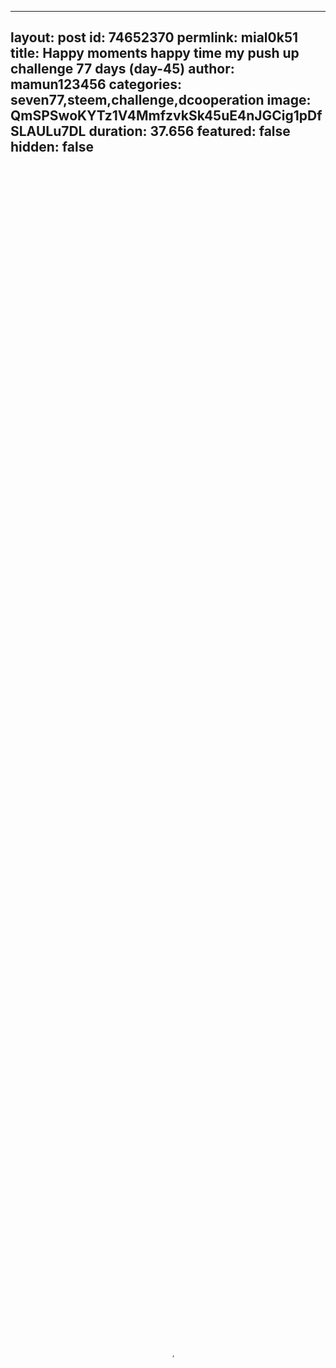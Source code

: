 
---
layout: post
id: 74652370
permlink: mial0k51
title:  Happy moments happy time my push up challenge 77 days (day-45)
author: mamun123456
categories: seven77,steem,challenge,dcooperation
image: QmSPSwoKYTz1V4MmfzvkSk45uE4nJGCig1pDfSLAULu7DL
duration: 37.656
featured: false
hidden: false
---
    
<video poster="https://snap1.d.tube/ipfs/QmSPSwoKYTz1V4MmfzvkSk45uE4nJGCig1pDfSLAULu7DL" autoplay="" id="player_html5_api" class="vjs-tech" style="width: 100%; height: 100%;" tabindex="-1" src="https://video.dtube.top/ipfs/QmV2RKmxCnN4SJwW3rFRjZ6qUoWWHFEejD6HMXb1L8r8sJ"></video>

Hello everyone how are you doing today I present my 7 push up challenge 77 days video....day-45 let's enjoy..